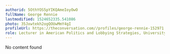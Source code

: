 ```yaml
---
authorid: 5OthYOS5pYIKQAmeIoyOwO
fullName: George Rennie
lastmodified: 1524652335.541086
photo: 35Jxwtekh2ogQOUwMmY4gI
profileUrl: https://theconversation.com//profiles/george-rennie-152971
role: Lecturer in American Politics and Lobbying Strategies, University of Melbourne
---
```

No content found